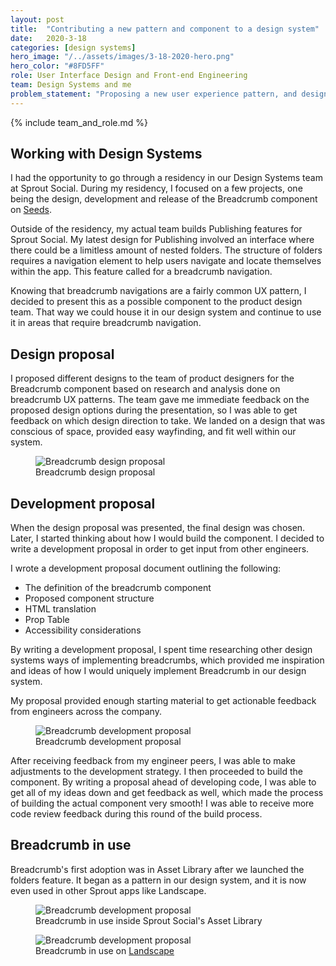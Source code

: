 ```yaml
---
layout: post
title:  "Contributing a new pattern and component to a design system"
date:   2020-3-18
categories: [design systems]
hero_image: "/../assets/images/3-18-2020-hero.png"
hero_color: "#8FD5FF"
role: User Interface Design and Front-end Engineering
team: Design Systems and me
problem_statement: "Proposing a new user experience pattern, and designing and developing its component for Seeds."
---
```


{% include team_and_role.md %}

## Working with Design Systems
I had the opportunity to go through a residency in our Design Systems team at Sprout Social. During my residency, I focused on a few projects, one being the design, development and release of the Breadcrumb component on <a target="_blank" title="Sprout Social's Seeds" href="https://seeds.sproutsocial.com">Seeds</a>.

Outside of the residency, my actual team builds Publishing features for Sprout Social. My latest design for Publishing involved an interface where there could be a limitless amount of nested folders. The structure of folders requires a navigation element to help users navigate and locate themselves within the app. This feature called for a breadcrumb navigation.

Knowing that breadcrumb navigations are a fairly common UX pattern, I decided to present this as a possible component to the product design team. That way we could house it in our design system and continue to use it in areas that require breadcrumb navigation.

## Design proposal
I proposed different designs to the team of product designers for the Breadcrumb component based on research and analysis done on breadcrumb UX patterns. The team gave me immediate feedback on the proposed design options during the presentation, so I was able to get feedback on which design direction to take. We landed on a design that was conscious of space, provided easy wayfinding, and fit well within our system.

<figure>
	<img src="{{ site.baseurl }}/assets/images/breadcrumb-1.png" title="Breadcrumb design proposal" />
	<figcaption class="media-caption center">Breadcrumb design proposal</figcaption>
</figure>

## Development proposal

When the design proposal was presented, the final design was chosen. Later, I started thinking about how I would build the component. I decided to write a development proposal in order to get input from other engineers.

I wrote a development proposal document outlining the following:
* The definition of the breadcrumb component
* Proposed component structure
* HTML translation
* Prop Table
* Accessibility considerations

By writing a development proposal, I spent time researching other design systems ways of implementing breadcrumbs, which provided me inspiration and ideas of how I would uniquely implement Breadcrumb in our design system.

My proposal provided enough starting material to get actionable feedback from engineers across the company.

<figure>
	<img src="{{ site.baseurl }}/assets/images/breadcrumb-2.png" title="Breadcrumb development proposal" />
	<figcaption class="media-caption center">Breadcrumb development proposal</figcaption>
</figure>

After receiving feedback from my engineer peers, I was able to make adjustments to the development strategy. I then proceeded to build the component. By writing a proposal ahead of developing code, I was able to get all of my ideas down and get feedback as well, which made the process of building the actual component very smooth! I was able to receive more code review feedback during this round of the build process.

## Breadcrumb in use
Breadcrumb's first adoption was in Asset Library after we launched the folders feature. It began as a pattern in our design system, and it is now even used in other Sprout apps like Landscape.

<figure>
	<img src="{{ site.baseurl }}/assets/images/breadcrumb-3.png" title="Breadcrumb development proposal" />
	<figcaption class="media-caption center">Breadcrumb in use inside Sprout Social's Asset Library</figcaption>
</figure>

<figure>
	<img src="{{ site.baseurl }}/assets/images/breadcrumb-4.png" title="Breadcrumb development proposal" />
	<figcaption class="media-caption center">Breadcrumb in use on <a target="_blank" title="Landscape" href="https://sproutsocial.com/landscape/">Landscape</a></figcaption>
</figure>